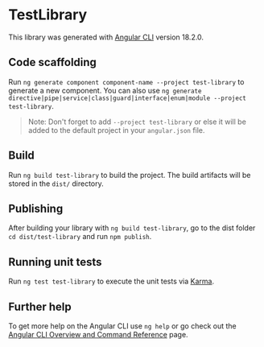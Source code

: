 # TestLibrary

This library was generated with [Angular CLI](https://github.com/angular/angular-cli) version 18.2.0.

## Code scaffolding

Run `ng generate component component-name --project test-library` to generate a new component. You can also use `ng generate directive|pipe|service|class|guard|interface|enum|module --project test-library`.
> Note: Don't forget to add `--project test-library` or else it will be added to the default project in your `angular.json` file. 

## Build

Run `ng build test-library` to build the project. The build artifacts will be stored in the `dist/` directory.

## Publishing

After building your library with `ng build test-library`, go to the dist folder `cd dist/test-library` and run `npm publish`.

## Running unit tests

Run `ng test test-library` to execute the unit tests via [Karma](https://karma-runner.github.io).

## Further help

To get more help on the Angular CLI use `ng help` or go check out the [Angular CLI Overview and Command Reference](https://angular.dev/tools/cli) page.
